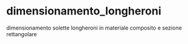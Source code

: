 # dimensionamento_longheroni
dimensionamento solette longheroni  in materiale composito e sezione rettangolare
